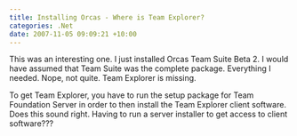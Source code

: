 ```yaml
---
title: Installing Orcas - Where is Team Explorer?
categories: .Net
date: 2007-11-05 09:09:21 +10:00
---
```


This was an interesting one. I just installed Orcas Team Suite Beta 2. I would have assumed that Team Suite was the complete package. Everything I needed. Nope, not quite. Team Explorer is missing. 

To get Team Explorer, you have to run the setup package for Team Foundation Server in order to then install the Team Explorer client software. Does this sound right. Having to run a server installer to get access to client software???


